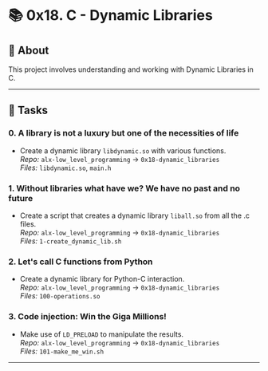 # 📚 0x18. C - Dynamic Libraries

## 🎯 About

This project involves understanding and working with Dynamic Libraries in C.

---

## 📜 Tasks

### 0. A library is not a luxury but one of the necessities of life

* Create a dynamic library `libdynamic.so` with various functions.  
*Repo:* `alx-low_level_programming` -> `0x18-dynamic_libraries`  
*Files:* `libdynamic.so`, `main.h`

### 1. Without libraries what have we? We have no past and no future

* Create a script that creates a dynamic library `liball.so` from all the .c files.  
*Repo:* `alx-low_level_programming` -> `0x18-dynamic_libraries`  
*Files:* `1-create_dynamic_lib.sh`

### 2. Let's call C functions from Python

* Create a dynamic library for Python-C interaction.  
*Repo:* `alx-low_level_programming` -> `0x18-dynamic_libraries`  
*Files:* `100-operations.so`

### 3. Code injection: Win the Giga Millions!

* Make use of `LD_PRELOAD` to manipulate the results.  
*Repo:* `alx-low_level_programming` -> `0x18-dynamic_libraries`  
*Files:* `101-make_me_win.sh`

---
